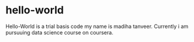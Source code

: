 # hello-world
Hello-World is a trial basis code
my name is madiha tanveer. Currently i am pursuuing data science course on coursera.
